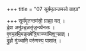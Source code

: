 +++
title = "07 सूर्यमृतन्तमसो ग्राह्या"

+++
सूर्य॑मृ॒तन्तम॑सो॒ ग्राह्या॒ यत् ।  
दे॒वा अमु॑ञ्च॒न्नसृ॑ज॒न्व्ये॑नसः ।  
ए॒वम॒हमि॒मङ्ख्षे॑त्रि॒याज्जा॑मिश॒ꣳ॒सात् ।  
द्रु॒हो मु॑ञ्चामि॒ वरु॑णस्य॒ पाशा॑त् ।  
